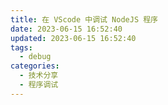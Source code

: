 ```yaml
---
title: 在 VScode 中调试 NodeJS 程序
date: 2023-06-15 16:52:40
updated: 2023-06-15 16:52:40
tags:
  - debug
categories:
  - 技术分享
  - 程序调试
---
```

